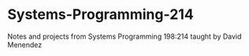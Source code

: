 # Systems-Programming-214
Notes and projects from Systems Programming 198:214 taught by David Menendez
